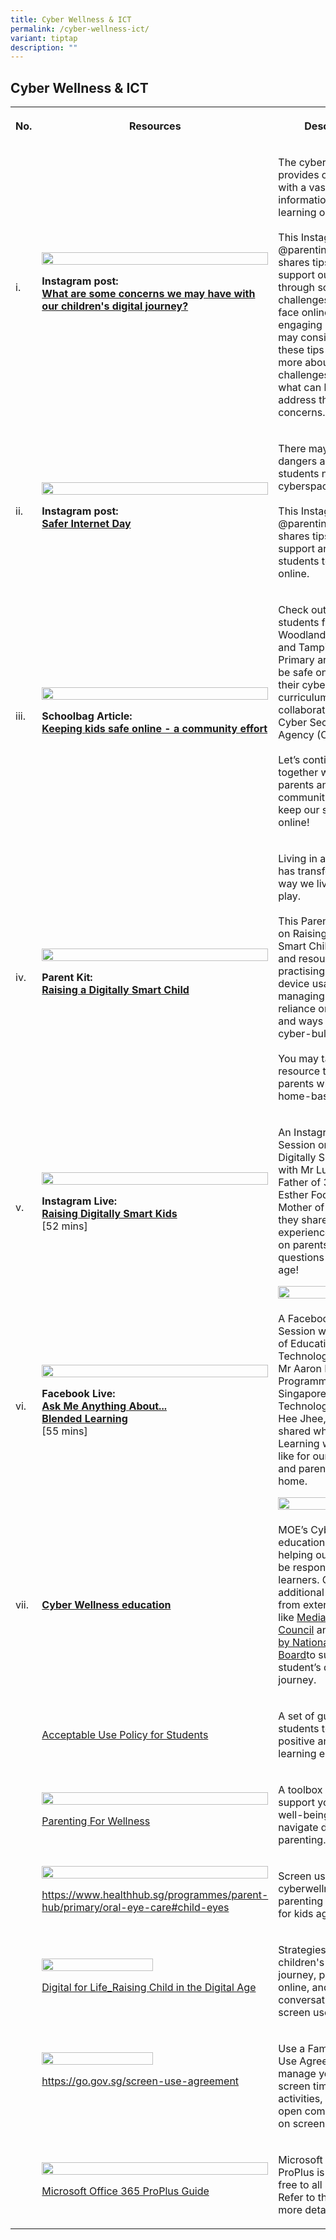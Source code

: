 ```yaml
---
title: Cyber Wellness & ICT
permalink: /cyber-wellness-ict/
variant: tiptap
description: ""
---
```

<h2>Cyber Wellness &amp; ICT</h2>
<table style="minWidth: 75px">
<colgroup>
<col>
<col>
<col>
</colgroup>
<tbody>
<tr>
<th rowspan="1" colspan="1">
<p>No.</p>
</th>
<th rowspan="1" colspan="1">
<p>Resources</p>
</th>
<th rowspan="1" colspan="1">
<p>Description</p>
</th>
</tr>
<tr>
<td rowspan="1" colspan="1">
<p>i.</p>
</td>
<td rowspan="1" colspan="1">
<div class="isomer-image-wrapper">
<img style="width: 100%" height="auto" width="100%" alt="" src="/images/Resources%20for%20Parents/Cyberwellness%20Resources/Image%201(1).png">
</div>
<p><strong>Instagram post:<br><a href="https://go.gov.sg/instapostcwconcerns" rel="noopener noreferrer nofollow" target="_blank">What are some concerns we may have with our children's digital journey?</a></strong>
</p>
</td>
<td rowspan="1" colspan="1">
<p>The cyberspace provides our students with a vast amount of information
and learning opportunities.
<br>
<br>This Instagram post on @parentingwith.moesg shares tips on how to support
our students through some of the challenges they may face online. When
engaging parents, you may consider using these tips to find out more about
their challenges and share what can be done to address their concerns.</p>
</td>
</tr>
<tr>
<td rowspan="1" colspan="1">
<p>ii.</p>
</td>
<td rowspan="1" colspan="1">
<div class="isomer-image-wrapper">
<img style="width: 100%" height="auto" width="100%" alt="" src="/images/Resources%20for%20Parents/Cyberwellness%20Resources/Image%202.png">
</div>
<p><strong>Instagram post:<br><a href="https://go.gov.sg/instapostcwsaferinternetday" rel="noopener noreferrer nofollow" target="_blank">Safer Internet Day</a></strong>
</p>
</td>
<td rowspan="1" colspan="1">
<p>There may be potential dangers as our students navigate the cyberspace.
<br>
<br>This Instagram post on @parentingwith.moesg shares tips on how to support
and guide our students to stay safe online.</p>
</td>
</tr>
<tr>
<td rowspan="1" colspan="1">
<p>iii.</p>
</td>
<td rowspan="1" colspan="1">
<div class="isomer-image-wrapper">
<img style="width: 100%" height="auto" width="100%" alt="" src="/images/Resources%20for%20Parents/Cyberwellness%20Resources/Image%203.png">
</div>
<p><strong>Schoolbag Article:<br><a href="https://go.gov.sg/sbarticle-keeping-kids-safe-online" rel="noopener noreferrer nofollow" target="_blank">Keeping kids safe online - a community effort</a></strong>
</p>
</td>
<td rowspan="1" colspan="1">
<p>Check out how students from Woodlands Primary and Tampines North Primary
are learning to be safe online through their cyber wellness curriculum,
in collaboration with Cyber Security Agency (CSA).
<br>
<br>Let’s continue to work together with our parents and community partners
to keep our students safe online!</p>
</td>
</tr>
<tr>
<td rowspan="1" colspan="1">
<p>iv.</p>
</td>
<td rowspan="1" colspan="1">
<div class="isomer-image-wrapper">
<img style="width: 100%" height="auto" width="100%" alt="" src="/images/Resources%20for%20Parents/Cyberwellness%20Resources/Image%204.jpg">
</div>
<p><strong>Parent Kit:<br><a href="https://go.gov.sg/moe-raising-a-digitally-smart-child" rel="noopener noreferrer nofollow" target="_blank">Raising a Digitally Smart Child</a></strong>
</p>
</td>
<td rowspan="1" colspan="1">
<p>Living in a digital world has transformed the way we live, work, and play.
<br>
<br>This Parent Kit issue on Raising a Digitally Smart Child shares tips and
resources on practising appropriate device usage, managing over-reliance
on devices and ways to handle cyber-bullying.
<br>
<br>You may tap on this resource to provide parents with tips for home-based
learning.</p>
</td>
</tr>
<tr>
<td rowspan="1" colspan="1">
<p>v.</p>
</td>
<td rowspan="1" colspan="1">
<div class="isomer-image-wrapper">
<img style="width: 100%" height="auto" width="100%" alt="" src="/images/Resources%20for%20Parents/Cyberwellness%20Resources/Image%205.jpg">
</div>
<p><strong>Instagram Live:<br><a href="https://go.gov.sg/instalive-raising-digitally-smart-kids" rel="noopener noreferrer nofollow" target="_blank">Raising Digitally Smart Kids</a></strong>
<br>[52 mins]</p>
</td>
<td rowspan="1" colspan="1">
<p>An Instagram Live Session on Raising Digitally Smart Kids with Mr Lucian
Teo, Father of 3; and Ms Esther Foong-Tan, Mother of 2, where they shared
personal experiences and tips on parents’ top questions in this digital
age!</p>
<div class="isomer-image-wrapper">
<img style="width: 100%" height="auto" width="100%" alt="" src="/images/Resources%20for%20Parents/Cyberwellness%20Resources/Instagram%20Live%20timestamps.jpg">
</div>
</td>
</tr>
<tr>
<td rowspan="1" colspan="1">
<p>vi.</p>
</td>
<td rowspan="1" colspan="1">
<div class="isomer-image-wrapper">
<img style="width: 100%" height="auto" width="100%" alt="" src="/images/Resources%20for%20Parents/Cyberwellness%20Resources/Image%206.png">
</div>
<p><strong>Facebook Live:<br><a href="https://go.gov.sg/fblive-blended-learning" rel="noopener noreferrer nofollow" target="_blank">Ask Me Anything About...<br>Blended Learning</a></strong>
<br>[55 mins]</p>
</td>
<td rowspan="1" colspan="1">
<p>A Facebook Live Session with Director of Educational Technology at MOE,
Mr Aaron Loh, and Programme Leader at Singapore Institute of Technology,
Dr Jiow Hee Jhee, where they shared what Blended Learning would look like
for our students and parents’ roles at home.</p>
<div class="isomer-image-wrapper">
<img style="width: 100%" height="auto" width="100%" alt="" src="/images/Resources%20for%20Parents/Cyberwellness%20Resources/Facebook%20Live%20timestamps1.jpg">
</div>
</td>
</tr>
<tr>
<td rowspan="1" colspan="1">
<p>vii.</p>
</td>
<td rowspan="1" colspan="1">
<p><strong><a href="https://go.gov.sg/moecorpsite-cw-resources" rel="noopener noreferrer nofollow" target="_blank">Cyber Wellness education</a></strong>
</p>
</td>
<td rowspan="1" colspan="1">
<p>MOE’s Cyber Wellness education focuses on helping our students to be responsible
digital learners. Check out additional resources from external agencies
like <a href="https://go.gov.sg/medialiteracycouncil-cw-resources" rel="noopener noreferrer nofollow" target="_blank">Media Literacy Council</a> and
<a href="https://go.gov.sg/nlb-sure-campaign" rel="noopener noreferrer nofollow" target="_blank">S.U.R.E. by National Library Board</a>to support our student’s digital
journey.</p>
</td>
</tr>
<tr>
<td rowspan="1" colspan="1">
<p></p>
</td>
<td rowspan="1" colspan="1">
<p><a href="/files/Acceptable_Use_Policy.pdf" rel="noopener noreferrer nofollow" target="_blank">Acceptable Use Policy for Students</a>
</p>
</td>
<td rowspan="1" colspan="1">
<p>A set of guidelines for students to maintain a positive and respectful
learning environment.</p>
</td>
</tr>
<tr>
<td rowspan="1" colspan="1">
<p></p>
</td>
<td rowspan="1" colspan="1">
<div class="isomer-image-wrapper">
<img style="width: 100%" height="auto" width="100%" alt="" src="/images/ict11.png">
</div>
<p><a href="https://file.go.gov.sg/pfw-toolbox-for-parents.pdf" rel="noopener noreferrer nofollow" target="_blank">Parenting For Wellness</a>
</p>
</td>
<td rowspan="1" colspan="1">
<p>A toolbox of tips to support your child’s well-being and navigate digital-age
parenting.</p>
</td>
</tr>
<tr>
<td rowspan="1" colspan="1">
<p></p>
</td>
<td rowspan="1" colspan="1">
<div class="isomer-image-wrapper">
<img style="width: 100%" height="auto" width="100%" alt="" src="/images/ict10.png">
</div>
<p><a href="https://www.healthhub.sg/programmes/parent-hub/primary/oral-eye-care#child-eyes" rel="noopener noreferrer nofollow" target="_blank">https://www.healthhub.sg/programmes/parent-hub/primary/oral-eye-care#child-eyes</a>
</p>
</td>
<td rowspan="1" colspan="1">
<p>Screen use, cyberwellness, and parenting resources for kids aged 7-12.</p>
</td>
</tr>
<tr>
<td rowspan="1" colspan="1">
<p></p>
</td>
<td rowspan="1" colspan="1">
<div class="isomer-image-wrapper">
<img style="width: 70%;" height="auto" width="100%" alt="" src="/images/ict9.png">
</div>
<p><a href="https://www.digitalforlife.gov.sg/home/learn/resources/all-resources/raising-children-in-the-digital-age" rel="noopener noreferrer nofollow" target="_blank">Digital for Life_Raising Child in the Digital Age</a>
</p>
</td>
<td rowspan="1" colspan="1">
<p>Strategies to guide children's digital journey, protect them online, and
start conversations on screen use.</p>
</td>
</tr>
<tr>
<td rowspan="1" colspan="1">
<p></p>
</td>
<td rowspan="1" colspan="1">
<div class="isomer-image-wrapper">
<img style="width: 70%;" height="auto" width="100%" alt="" src="/images/ict8.png">
</div>
<p><a href="https://go.gov.sg/screen-use-agreement" rel="noopener noreferrer nofollow" target="_blank">https://go.gov.sg/screen-use-agreement</a>
</p>
<p>&nbsp;</p>
</td>
<td rowspan="1" colspan="1">
<p>Use a Family Screen Use Agreement to manage your child’s screen time,
balance activities, and support open communication on screen use.</p>
</td>
</tr>
<tr>
<td rowspan="1" colspan="1">
<p></p>
</td>
<td rowspan="1" colspan="1">
<div class="isomer-image-wrapper">
<img style="width: 100%" height="auto" width="100%" alt="" src="/images/ict7.png">
</div>
<p><a href="/files/Microsoft_Office_365_ProPlus_Guide.pdf" rel="noopener nofollow" target="_blank">Microsoft Office 365 ProPlus Guide</a>
</p>
</td>
<td rowspan="1" colspan="1">
<p>Microsoft Office 365 ProPlus is available for free to all students. Refer
to the guide for more details.</p>
</td>
</tr>
</tbody>
</table>
<p></p>